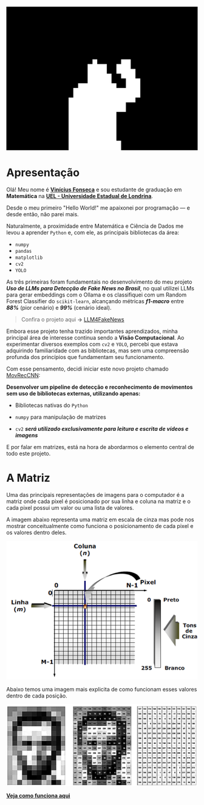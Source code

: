
![wave](media/image/wave.gif)

# **Apresentação**
Olá! Meu nome é **[Vinícius Fonseca](https://www.linkedin.com/in/vinicius-silva-fonseca/)** e sou estudante de graduação em **Matemática** na **[UEL - Universidade Estadual de Londrina](https://portal.uel.br/conheca-a-uel/)**.  

Desde o meu primeiro "Hello World!" me apaixonei por programação — e desde então, não parei mais.  

Naturalmente, a proximidade entre Matemática e Ciência de Dados me levou a aprender ``Python`` e, com ele, as principais bibliotecas da área:

  - `numpy`
  - `pandas`
  - `matplotlib`
  - `cv2`
  - `YOLO`

As três primeiras foram fundamentais no desenvolvimento do meu projeto ***Uso de LLMs para Detecção de Fake News no Brasil***, no qual utilizei LLMs para gerar embeddings com o Ollama e os classifiquei com um Random Forest Classifier do `scikit-learn`, alcançando métricas ***f1-macro*** entre ***88%*** (pior cenário) e ***99%*** (cenário ideal).

>Confira o projeto aqui **→** [LLM4FakeNews](https://github.com/Viniks07/LLM4FakeNews)   

  
Embora esse projeto tenha trazido importantes aprendizados, minha principal área de interesse continua sendo a **Visão Computacional**.
Ao experimentar diversos exemplos com `cv2` e `YOLO`, percebi que estava adquirindo familiaridade com as bibliotecas, mas sem uma compreensão profunda dos princípios que fundamentam seu funcionamento.

Com esse pensamento, decidi iniciar este novo projeto chamado [MovRecCNN](https://github.com/Viniks07/MovRecCNN):
  
 **Desenvolver um pipeline de detecção e reconhecimento de movimentos sem uso de bibliotecas externas, utilizando apenas:**

- Bibliotecas nativas do ``Python``

- ``numpy`` para manipulação de matrizes

- ``cv2`` ***será utilizado exclusivamente para leitura e escrita de vídeos e imagens***

E por falar em matrizes, está na hora de abordarmos o elemento central de todo este projeto.

# **A Matriz**

Uma das principais representações de imagens para o computador é a matriz onde cada pixel é posicionado por sua linha e coluna na matriz e o cada pixel possui um valor ou uma lista de valores.

A imagem abaixo representa uma matriz em escala de cinza mas pode nos mostrar conceitualmente como funciona o posicionamento de cada pixel e os valores dentro deles.

![Representação Matriz](media/image/matrix_representation.png)

Abaixo temos uma imagem mais explicita de como funcionam esses valores dentro de cada posição.

![Matriz RGB](media/image/gray_matrix.png)

[**Veja como funciona aqui**](https://viniks07.github.io/MovRecCNN/media/html/simulador_de_pixel.html)
